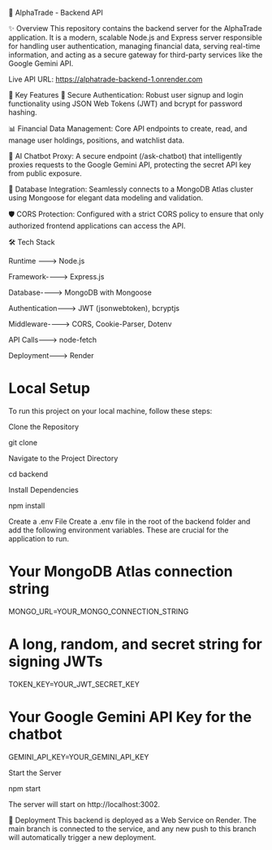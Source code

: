🚀 AlphaTrade - Backend API

✨ Overview
This repository contains the backend server for the AlphaTrade application. It is a modern, scalable Node.js and Express server responsible for handling user authentication, managing financial data, serving real-time information, and acting as a secure gateway for third-party services like the Google Gemini API.

Live API URL: https://alphatrade-backend-1.onrender.com

🎯 Key Features
🔐 Secure Authentication: Robust user signup and login functionality using JSON Web Tokens (JWT) and bcrypt for password hashing.

📊 Financial Data Management: Core API endpoints to create, read, and manage user holdings, positions, and watchlist data.

🤖 AI Chatbot Proxy: A secure endpoint (/ask-chatbot) that intelligently proxies requests to the Google Gemini API, protecting the secret API key from public exposure.

🔗 Database Integration: Seamlessly connects to a MongoDB Atlas cluster using Mongoose for elegant data modeling and validation.

🛡️ CORS Protection: Configured with a strict CORS policy to ensure that only authorized frontend applications can access the API.

🛠️ Tech Stack

Runtime --->  Node.js

Framework----> Express.js

Database---->  MongoDB with Mongoose

Authentication---> JWT (jsonwebtoken), bcryptjs

Middleware----> CORS, Cookie-Parser, Dotenv

API Calls---> node-fetch

Deployment---> Render

 # Local Setup
To run this project on your local machine, follow these steps:

Clone the Repository

git clone <your-backend-repo-url>

Navigate to the Project Directory

cd backend

Install Dependencies

npm install

Create a .env File
Create a .env file in the root of the backend folder and add the following environment variables. These are crucial for the application to run.

# Your MongoDB Atlas connection string
MONGO_URL=YOUR_MONGO_CONNECTION_STRING

# A long, random, and secret string for signing JWTs
TOKEN_KEY=YOUR_JWT_SECRET_KEY

# Your Google Gemini API Key for the chatbot
GEMINI_API_KEY=YOUR_GEMINI_API_KEY

Start the Server

npm start

The server will start on http://localhost:3002.

🚀 Deployment
This backend is deployed as a Web Service on Render. The main branch is connected to the service, and any new push to this branch will automatically trigger a new deployment.